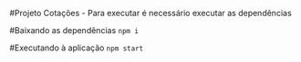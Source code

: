 #Projeto Cotações - Para executar é necessário executar as dependências

#Baixando as dependências
`npm i`

#Executando à aplicação
`npm start`
